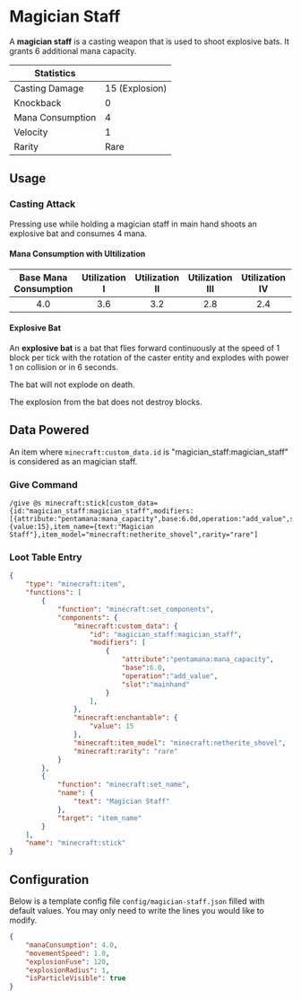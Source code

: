 # Magician Staff

A **magician staff** is a casting weapon that is used to shoot explosive bats. It grants 6 additional mana capacity.

| Statistics ||
| - | - |
| Casting Damage | 15 (Explosion) |
| Knockback | 0 |
| Mana Consumption| 4 |
| Velocity | 1 |
| Rarity | Rare |

## Usage

### Casting Attack

Pressing use while holding a magician staff in main hand shoots an explosive bat and consumes 4 mana.

#### Mana Consumption with Ultilization

| Base Mana Consumption | Utilization I | Utilization II | Utilization III | Utilization IV | Utilization V |
| :-: | :-: | :-: | :-: | :-: | :-: |
| 4.0 | 3.6 | 3.2 | 2.8 | 2.4 | 2.0 |

#### Explosive Bat

An **explosive bat** is a bat that flies forward continuously at the speed of 1 block per tick with the rotation of the caster entity and explodes with power 1 on collision or in 6 seconds.

The bat will not explode on death.

The explosion from the bat does not destroy blocks.

## Data Powered

An item where `minecraft:custom_data.id` is "magician_staff:magician_staff" is considered as an magician staff.

### Give Command

```mcfunction
/give @s minecraft:stick[custom_data={id:"magician_staff:magician_staff",modifiers:[{attribute:"pentamana:mana_capacity",base:6.0d,operation:"add_value",slot:"mainhand"}]},enchantable={value:15},item_name={text:"Magician Staff"},item_model="minecraft:netherite_shovel",rarity="rare"]
```

### Loot Table Entry

```json
{
    "type": "minecraft:item",
    "functions": [
        {
            "function": "minecraft:set_components",
            "components": {
                "minecraft:custom_data": {
                    "id": "magician_staff:magician_staff",
                    "modifiers": [
                        {
                            "attribute":"pentamana:mana_capacity",
                            "base":6.0,
                            "operation":"add_value",
                            "slot":"mainhand"
                        }
                    ],
                },
                "minecraft:enchantable": {
                    "value": 15
                },
                "minecraft:item_model": "minecraft:netherite_shovel",
                "minecraft:rarity": "rare"
            }
        },
        {
            "function": "minecraft:set_name",
            "name": {
                "text": "Magician Staff"
            },
            "target": "item_name"
        }
    ],
    "name": "minecraft:stick"
}
```

## Configuration

Below is a template config file `config/magician-staff.json` filled with default values. You may only need to write the lines you would like to modify.

```json
{
    "manaConsumption": 4.0,
    "movementSpeed": 1.0,
    "explosionFuse": 120,
    "explosionRadius": 1,
    "isParticleVisible": true
}
```
